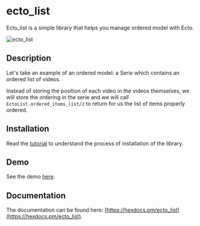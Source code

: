 # ecto_list

Ecto_list is a simple library that helps you manage ordered model with Ecto.

![ecto_list](https://user-images.githubusercontent.com/29427340/61579593-79514200-ab07-11e9-8ee6-dac77b949cd2.gif)

## Description

Let's take an example of an ordered model: a Serie which contains an ordered list of videos.

Instead of storing the position of each video in the videos themselves, we will store the ordering in the serie and we will call `EctoList.ordered_items_list/2` to return for us the list of items properly ordered.

## Installation

Read the [tutorial](guides/tutorial.md) to understand the process of installation of the library.

## Demo

See the demo [here](https://github.com/popo63301/ecto_list_demo).

## Documentation

The documentation can be found here: [https://hexdocs.pm/ecto_list](https://hexdocs.pm/ecto_list).
